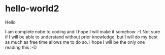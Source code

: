 # hello-world2

Hello

I am complete nobe to coding and I hope I will make it somehow :-)
Not sure if I will be able to understand without prior knowledge, but I will do my best as much as free time allows me to do so.
I hope I will be the only one reading this :-D
